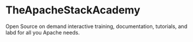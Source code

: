 # TheApacheStackAcademy
Open Source on demand interactive training, documentation, tutorials, and labd for all you Apache needs. 
